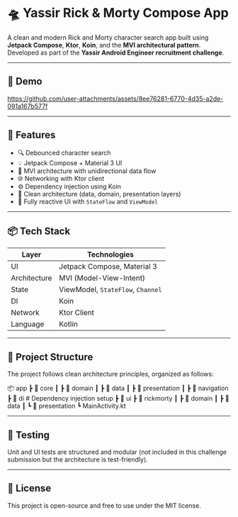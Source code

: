 # 🛸 Yassir Rick & Morty Compose App

A clean and modern Rick and Morty character search app built using **Jetpack Compose**, **Ktor**, **Koin**, and the **MVI architectural pattern**.  
Developed as part of the **Yassir Android Engineer recruitment challenge**.

---

## 🎥 Demo

https://github.com/user-attachments/assets/8ee76281-6770-4d35-a2de-091a167b577f

---

## 🚀 Features

- 🔍 Debounced character search
- 💡 Jetpack Compose + Material 3 UI
- 🧠 MVI architecture with unidirectional data flow
- 🌐 Networking with Ktor client
- ⚙️ Dependency injection using Koin
- 🧱 Clean architecture (data, domain, presentation layers)
- 📱 Fully reactive UI with `StateFlow` and `ViewModel`

---

## 📦 Tech Stack

| Layer        | Technologies                             |
|--------------|------------------------------------------|
| UI           | Jetpack Compose, Material 3              |
| Architecture | MVI (Model-View-Intent)                  |
| State        | ViewModel, `StateFlow`, `Channel`        |
| DI           | Koin                                     |
| Network      | Ktor Client                              |
| Language     | Kotlin                                   |

---

## 🧩 Project Structure

The project follows clean architecture principles, organized as follows:

📦 app
┣ 📂 core
┃ ┣ 📂 domain
┃ ┣ 📂 data
┃ ┣ 📂 presentation
┃ ┣ 📂 navigation
┣ 📂 di # Dependency injection setup
┣ 📂 ui
┣  📂 rickmorty
┃ ┣ 📂 domain
┃ ┣ 📂 data
┃ ┗ 📂 presentation
┗ MainActivity.kt




---

## 🧪 Testing

Unit and UI tests are structured and modular (not included in this challenge submission but the architecture is test-friendly).

---

## 📄 License

This project is open-source and free to use under the MIT license.

